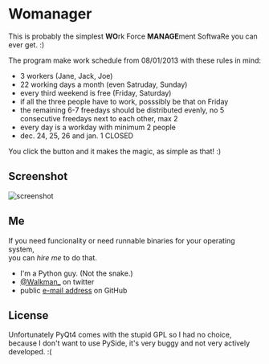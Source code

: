 # Womanager

This is probably the simplest **WO**rk Force **MANAGE**ment SoftwaRe you can ever get. :)

The program make work schedule from 08/01/2013 with these rules in mind:

- 3 workers (Jane, Jack, Joe)
- 22 working days a month (even Satruday, Sunday)
- every third weekend is free (Friday, Saturday)
- if all the three people have to work, posssibly be that on Friday
- the remaining 6-7 freedays should be distributed evenly,
  no 5 consecutive freedays next to each other, max 2
- every day is a workday with minimum 2 people
- dec. 24, 25, 26 and jan. 1 CLOSED

You click the button and it makes the magic, as simple as that! :)
    
## Screenshot

![screenshot](http://d.pr/i/R1zc+)

## Me
If you need funcionality or need runnable binaries for your operating system,  
you can _hire me_ to do that.

* I'm a Python guy. (Not the snake.)
* [@Walkman_](https://twitter.com/Walkman_) on twitter  
* public [e-mail address](https://github.com/Walkman) on GitHub



## License

Unfortunately PyQt4 comes with the stupid GPL so I had no choice, because I don't want to use PySide, it's very buggy and not very actively developed. :(
